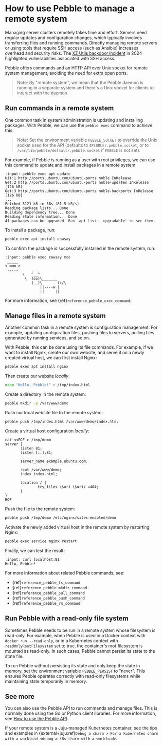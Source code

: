 # How to use Pebble to manage a remote system

Managing server clusters remotely takes time and effort. Servers need regular updates and configuration changes, which typically involves transferring files and running commands. Directly managing remote servers or using tools that require SSH access (such as Ansible) increases overhead and security risks. The [XZ Utils backdoor incident](https://en.wikipedia.org/wiki/XZ_Utils_backdoor) in 2024 highlighted vulnerabilities associated with SSH access.

Pebble offers commands and an HTTP API over Unix socket for remote system management, avoiding the need for extra open ports.

> Note: By "remote system", we mean that the Pebble daemon is running in a separate system and there's a Unix socket for clients to interact with the daemon.

## Run commands in a remote system

One common task in system administration is updating and installing packages. With Pebble, we can use the `pebble exec` command to achieve this.

> Note: Set the environment variable `PEBBLE_SOCKET` to override the Unix socket used for the API (defaults to `$PEBBLE/.pebble.socket`, or to `/var/lib/pebble/default/.pebble.socket` if `PEBBLE` is not set).

For example, if Pebble is running as a user with root privileges, we can use this command to update and install packages in a remote system:

```{terminal}
:input: pebble exec apt update
Hit:1 http://ports.ubuntu.com/ubuntu-ports noble InRelease
Get:2 http://ports.ubuntu.com/ubuntu-ports noble-updates InRelease [126 kB]
Get:3 http://ports.ubuntu.com/ubuntu-ports noble-backports InRelease [126 kB]
...
Fetched 3121 kB in 38s (81.5 kB/s)
Reading package lists... Done
Building dependency tree... Done
Reading state information... Done
41 packages can be upgraded. Run 'apt list --upgradable' to see them.
```

To install a package, run:

```bash
pebble exec apt install cowsay
```

To confirm the package is successfully installed in the remote system, run:

```{terminal}
:input: pebble exec cowsay moo
 _____
< moo >
 -----
        \   ^__^
         \  (oo)\_______
            (__)\       )\/\
                ||----w |
                ||     ||
```

For more information, see {ref}`reference_pebble_exec_command`.

## Manage files in a remote system

Another common task in a remote system is configuration management. For example, updating configuration files, pushing files to servers, pulling files generated by running services, and so on.

With Pebble, this can be done using its file commands. For example, if we want to install Nginx, create our own website, and serve it on a newly created virtual host, we can first install Nginx:

```bash
pebble exec apt install nginx
```

Then create our website _locally_:

```bash
echo "Hello, Pebble!" > /tmp/index.html
```

Create a directory in the remote system:

```bash
pebble mkdir -p /var/www/demo
```

Push our local website file to the remote system:

```bash
pebble push /tmp/index.html /var/www/demo/index.html
```

Create a virtual host configuration _locally_:

```
cat <<EOF > /tmp/demo
server {
       listen 81;
       listen [::]:81;

       server_name example.ubuntu.com;

       root /var/www/demo;
       index index.html;

       location / {
               try_files \$uri \$uri/ =404;
       }
}
EOF
```

Push the file to the remote system:

```bash
pebble push /tmp/demo /etc/nginx/sites-enabled/demo
```

Activate the newly added virtual host in the remote system by restarting Nginx:

```bash
pebble exec service nginx restart
```

Finally, we can test the result:

```{terminal}
:input: curl localhost:81
Hello, Pebble!
```

For more information about related Pebble commands, see:

- {ref}`reference_pebble_ls_command`
- {ref}`reference_pebble_mkdir_command`
- {ref}`reference_pebble_pull_command`
- {ref}`reference_pebble_push_command`
- {ref}`reference_pebble_rm_command`

## Run Pebble with a read-only file system

Sometimes Pebble needs to be run in a remote system whose filesystem is read-only. For example, when Pebble is used in a Docker context with `docker run --read-only`, or in a Kubernetes context with `readOnlyRootFilesystem` set to true, the container's root filesystem is mounted as read-only. In such cases, Pebble cannot persist its state to the state file.

To run Pebble without persisting its state and only keep the state in memory, set the environment variable `PEBBLE_PERSIST` to "never". This ensures Pebble operates correctly with read-only filesystems while maintaining state temporarily in memory.

## See more

You can also use the Pebble API to run commands and manage files. This is normally done using the Go or Python client libraries. For more information, see [How to use the Pebble API](/how-to/use-the-pebble-api).

If your remote system is a Juju-managed Kubernetes container, see the tips and examples in {external+juju:ref}`Debug a charm > For a Kubernetes charm with a workload <debug-a-k8s-charm-with-a-workload>`.
